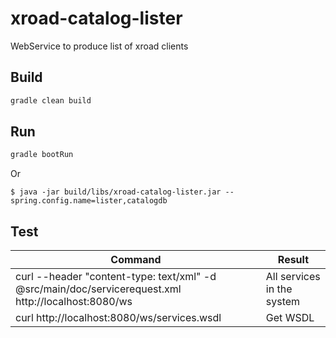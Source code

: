 # xroad-catalog-lister

WebService to produce list of xroad clients

## Build
```sh
gradle clean build
```

## Run
```sh
gradle bootRun
```

Or

    $ java -jar build/libs/xroad-catalog-lister.jar --spring.config.name=lister,catalogdb


## Test

| Command                                                                                |           Result            |
|----------------------------------------------------------------------------------------|-----------------------------|
| curl --header "content-type: text/xml" -d @src/main/doc/servicerequest.xml http://localhost:8080/ws |  All services in the system |
| curl http://localhost:8080/ws/services.wsdl                                            |  Get WSDL                   |




